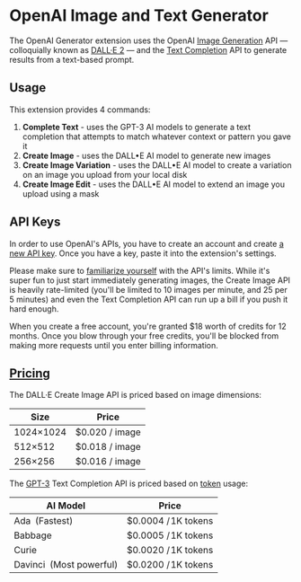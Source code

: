 # OpenAI Image and Text Generator

The OpenAI Generator extension uses the OpenAI [Image Generation](https://beta.openai.com/docs/guides/images) API — colloquially known as [DALL·E 2](https://openai.com/dall-e-2/) — and the [Text Completion](https://beta.openai.com/docs/guides/completion) API to generate results from a text-based prompt.

## Usage

This extension provides 4 commands:

1. **Complete Text** - uses the GPT-3 AI models to generate a text completion that attempts to match whatever context or pattern you gave it
2. **Create Image** - uses the DALL•E AI model to generate new images
3. **Create Image Variation** - uses the DALL•E AI model to create a variation on an image you upload from your local disk
3. **Create Image Edit** - uses the DALL•E AI model to extend an image you upload using a mask

## API Keys

In order to use OpenAI's APIs, you have to create an account and create [a new API key](https://beta.openai.com/account/api-keys). Once you have a key, paste it into the extension's settings.

Please make sure to [familiarize yourself](https://beta.openai.com/docs/guides/images/introduction) with the API's limits. While it's super fun to just start immediately generating images, the Create Image API is heavily rate-limited (you'll be limited to 10 images per minute, and 25 per 5 minutes) and even the Text Completion API can run up a bill if you push it hard enough.

When you create a free account, you're granted $18 worth of credits for 12 months. Once you blow through your free credits, you'll be blocked from making more requests until you enter billing information.

## [Pricing](https://openai.com/api/pricing/)

The DALL·E Create Image API is priced based on image dimensions:

| Size       | Price          |
| ---------- | -------------- |
| 1024×1024  | $0.020 / image |
| 512×512    | $0.018 / image |
| 256×256    | $0.016 / image |

The [GPT-3](https://beta.openai.com/docs/models/gpt-3) Text Completion API is priced based on [token](https://beta.openai.com/tokenizer) usage:

| AI Model                | Price
| ----------------------- | -------------------- |
| Ada (Fastest)           | $0.0004  / 1K tokens |
| Babbage                 | $0.0005  / 1K tokens |
| Curie                   | $0.0020  / 1K tokens |
| Davinci (Most powerful) | $0.0200  / 1K tokens |
